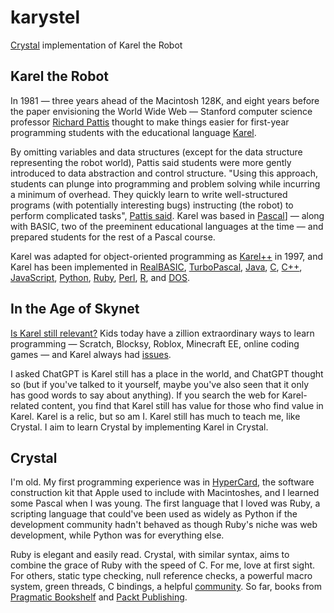 # karystel
[Crystal](https://crystal-lang.org) implementation of Karel the Robot

## Karel the Robot

In 1981 — three years ahead of the Macintosh 128K, and eight years before the paper envisioning the World Wide Web — Stanford computer science professor [Richard Pattis](https://www.ics.uci.edu/~pattis/) thought to make things easier for first-year programming students with the educational language [Karel](https://compedu.stanford.edu/karel-reader/docs/python/en/chapter1.html).

By omitting variables and data structures (except for the data structure representing the robot world), Pattis said students were more gently introduced to data abstraction and control structure. "Using this approach, students can plunge into programming and problem solving while incurring a minimum of overhead. They quickly learn to write well-structured programs (with potentially interesting bugs) instructing (the robot) to perform complicated tasks", [Pattis said](https://www.betterworldbooks.com/product/detail/karel-the-robot-a-gentle-introduction-to-the-art-of-programming-9780471597254). Karel was based in [Pascal](https://www.betterworldbooks.com/product/detail/karel-the-robot-a-gentle-introduction-to-the-art-of-programming-9780471089285)] — along with BASIC, two of the preeminent educational languages at the time — and prepared students for the rest of a Pascal course.

Karel was adapted for object-oriented programming as [Karel++](https://csis.pace.edu/~bergin/karel.html) in 1997, and Karel has been implemented in [RealBASIC](https://code.google.com/archive/p/rbstuff/), [TurboPascal](https://www.betterworldbooks.com/product/detail/turbo-pascal-and-karel-the-robot-9780471551072), [Java](https://github.com/fredoverflow/karel), [C](https://github.com/OTHRegensburgMedieninformatik/KarelLearnsC), [C++](https://github.com/ILXL-guides/intro-to-karel), [JavaScript](https://codehs.com/explore/sandbox/karel), [Python](https://github.com/alts/karel), [Ruby](https://github.com/davetron5000/rkarel), [Perl](https://metacpan.org/pod/Karel), [R](https://cran.rstudio.com/web/packages/karel/index.html), and [DOS](http://pirate.shu.edu/~wachsmut/Teaching/CSAS1111/Notes-Karel/manual.html).

## In the Age of Skynet

[Is Karel still relevant?](https://talk.appletalk.com.au/t/beginners-programming-aka-is-karel-the-robot-still-relevant/2199) Kids today have a zillion extraordinary ways to learn programming — Scratch, Blocksy, Roblox, Minecraft EE, online coding games — and Karel always had [issues](https://repository.brynmawr.edu/cgi/viewcontent.cgi?article=1034&context=compsci_pubs).

I asked ChatGPT is Karel still has a place in the world, and ChatGPT thought so (but if you've talked to it yourself, maybe you've also seen that it only has good words to say about anything). If you search the web for Karel-related content, you find that Karel still has value for those who find value in Karel. Karel is a relic, but so am I. Karel still has much to teach me, like Crystal. I aim to learn Crystal by implementing Karel in Crystal.

## Crystal

I'm old. My first programming experience was in [HyperCard](https://hypercard.org), the software construction kit that Apple used to include with Macintoshes, and I learned some Pascal when I was young. The first language that I loved was Ruby, a scripting language that could've been used as widely as Python if the development community hadn't behaved as though Ruby's niche was web development, while Python was for everything else. 

Ruby is elegant and easily read. Crystal, with similar syntax, aims to combine the grace of Ruby with the speed of C. For me, love at first sight. For others, static type checking, null reference checks, a powerful macro system, green threads, C bindings, a helpful [community](https://crystal-lang.org/community/). So far, books from [Pragmatic Bookshelf](https://pragprog.com/titles/crystal/programming-crystal/) and [Packt Publishing](https://www.packtpub.com/product/crystal-programming/9781801818674).
